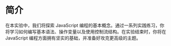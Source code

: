 # 简介

在本实验中，我们将探索 JavaScript 编程的基本概念。通过一系列实践练习，你将学习如何编写基本语法、操作变量以及使用控制流结构。在实验结束时，你将在 JavaScript 编程方面拥有坚实的基础，并准备好攻克更高级的主题。
